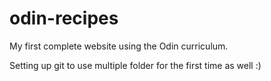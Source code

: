 # odin-recipes

My first complete website using the Odin curriculum. 

Setting up git to use multiple folder for the first time as well :)

